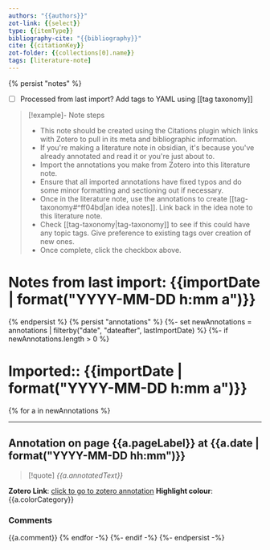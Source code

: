 ```yaml
---
authors: "{{authors}}"
zot-link: {{select}}
type: {{itemType}}
bibliography-cite: "{{bibliography}}"
cite: {{citationKey}}
zot-folder: {{collections[0].name}}
tags: [literature-note]
---
```

{% persist "notes" %}

- [ ] Processed from last import?
Add tags to YAML using [[tag taxonomy]]

> [!example]- Note steps
> - This note should be created using the Citations plugin which links with Zotero to pull in its meta and bibliographic information.
> - If you're making a literature note in obsidian, it's because you've already annotated and read it or you're just about to.
> - Import the annotations you make from Zotero into this literature note.
> - Ensure that all imported annotations have fixed typos and do some minor formatting and sectioning out if necessary.
> - Once in the literature note, use the annotations to create [[tag-taxonomy#^ff04bd|an idea notes]]. Link back in the idea note to this literature note. 
> - Check [[tag-taxonomy|tag-taxonomy]] to see if this could have any topic tags. Give preference to existing tags over creation of new ones.
> - Once complete, click the checkbox above.

# Notes from last import: {{importDate | format("YYYY-MM-DD h:mm a")}}

{% endpersist %}
{% persist "annotations" %}
{%- set newAnnotations = annotations | filterby("date", "dateafter", lastImportDate) %}
{%- if newAnnotations.length > 0 %}

# Imported:: {{importDate | format("YYYY-MM-DD h:mm a")}}

{% for a in newAnnotations %}

---
## Annotation on page {{a.pageLabel}} at {{a.date | format("YYYY-MM-DD hh:mm")}}
> [!quote] 
> *{{a.annotatedText}}*

**Zotero Link**: [click to go to zotero annotation]({{a.desktopURI}})
**Highlight colour**: {{a.colorCategory}}
### Comments
{{a.comment}}
{% endfor -%}
{%- endif -%}
{%- endpersist -%}
